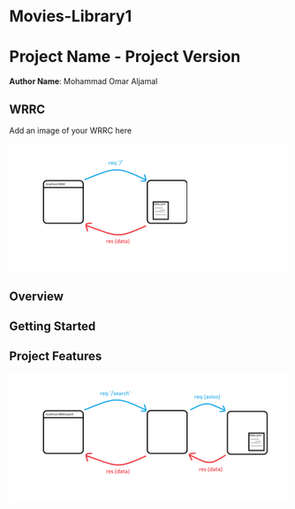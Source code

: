 # Movies-Library1

# Project Name - Project Version

**Author Name**: Mohammad Omar Aljamal

## WRRC
Add an image of your WRRC here

![](./Lab13.png)

## Overview

## Getting Started
<!-- What are the steps that a user must take in order to build this app on their own machine and get it running? -->

## Project Features
<!-- What are the features included in you app -->


<!------------------------lab14 -------------------->

![](./assests/Lab14.png)